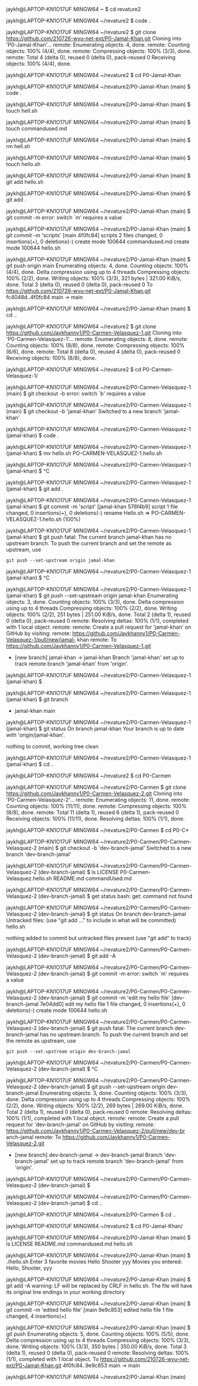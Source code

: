 
jaykh@LAPTOP-KN1O17UF MINGW64 ~
$ cd revature2

jaykh@LAPTOP-KN1O17UF MINGW64 ~/revature2
$ code .

jaykh@LAPTOP-KN1O17UF MINGW64 ~/revature2
$ git clone https://github.com/210726-wvu-net-ext/P0-Jamal-Khan.git
Cloning into 'P0-Jamal-Khan'...
remote: Enumerating objects: 4, done.
remote: Counting objects: 100% (4/4), done.
remote: Compressing objects: 100% (3/3), done.
remote: Total 4 (delta 0), reused 0 (delta 0), pack-reused 0
Receiving objects: 100% (4/4), done.

jaykh@LAPTOP-KN1O17UF MINGW64 ~/revature2
$ cd P0-Jamal-Khan

jaykh@LAPTOP-KN1O17UF MINGW64 ~/revature2/P0-Jamal-Khan (main)
$ code .

jaykh@LAPTOP-KN1O17UF MINGW64 ~/revature2/P0-Jamal-Khan (main)
$ touch hell.sh

jaykh@LAPTOP-KN1O17UF MINGW64 ~/revature2/P0-Jamal-Khan (main)
$ touch commandused.md

jaykh@LAPTOP-KN1O17UF MINGW64 ~/revature2/P0-Jamal-Khan (main)
$ rm hell.sh

jaykh@LAPTOP-KN1O17UF MINGW64 ~/revature2/P0-Jamal-Khan (main)
$ touch hello.sh

jaykh@LAPTOP-KN1O17UF MINGW64 ~/revature2/P0-Jamal-Khan (main)
$ git add hello.sh

jaykh@LAPTOP-KN1O17UF MINGW64 ~/revature2/P0-Jamal-Khan (main)
$ git add .

jaykh@LAPTOP-KN1O17UF MINGW64 ~/revature2/P0-Jamal-Khan (main)
$ git commit -m
error: switch `m' requires a value

jaykh@LAPTOP-KN1O17UF MINGW64 ~/revature2/P0-Jamal-Khan (main)
$ git commit -m 'scripts'
[main 4f0fc84] scripts
 2 files changed, 0 insertions(+), 0 deletions(-)
 create mode 100644 commandused.md
 create mode 100644 hello.sh

jaykh@LAPTOP-KN1O17UF MINGW64 ~/revature2/P0-Jamal-Khan (main)
$ git push origin main
Enumerating objects: 4, done.
Counting objects: 100% (4/4), done.
Delta compression using up to 4 threads
Compressing objects: 100% (2/2), done.
Writing objects: 100% (3/3), 321 bytes | 321.00 KiB/s, done.
Total 3 (delta 0), reused 0 (delta 0), pack-reused 0
To https://github.com/210726-wvu-net-ext/P0-Jamal-Khan.git
   fc4048d..4f0fc84  main -> main

jaykh@LAPTOP-KN1O17UF MINGW64 ~/revature2/P0-Jamal-Khan (main)
$ cd ..

jaykh@LAPTOP-KN1O17UF MINGW64 ~/revature2
$ git clone https://github.com/Jaykhanny1/P0-Carmen-Velasquez-1.git
Cloning into 'P0-Carmen-Velasquez-1'...
remote: Enumerating objects: 8, done.
remote: Counting objects: 100% (8/8), done.
remote: Compressing objects: 100% (6/6), done.
remote: Total 8 (delta 0), reused 4 (delta 0), pack-reused 0
Receiving objects: 100% (8/8), done.

jaykh@LAPTOP-KN1O17UF MINGW64 ~/revature2
$ cd P0-Carmen-Velasquez-1/

jaykh@LAPTOP-KN1O17UF MINGW64 ~/revature2/P0-Carmen-Velasquez-1 (main)
$ git checkout -b
error: switch `b' requires a value

jaykh@LAPTOP-KN1O17UF MINGW64 ~/revature2/P0-Carmen-Velasquez-1 (main)
$ git checkout -b 'jamal-khan'
Switched to a new branch 'jamal-khan'

jaykh@LAPTOP-KN1O17UF MINGW64 ~/revature2/P0-Carmen-Velasquez-1 (jamal-khan)
$ code .

jaykh@LAPTOP-KN1O17UF MINGW64 ~/revature2/P0-Carmen-Velasquez-1 (jamal-khan)
$ mv hello.sh PO-CARMEN-VELASQUEZ-1.hello.sh

jaykh@LAPTOP-KN1O17UF MINGW64 ~/revature2/P0-Carmen-Velasquez-1 (jamal-khan)
$ ^C

jaykh@LAPTOP-KN1O17UF MINGW64 ~/revature2/P0-Carmen-Velasquez-1 (jamal-khan)
$ git add .

jaykh@LAPTOP-KN1O17UF MINGW64 ~/revature2/P0-Carmen-Velasquez-1 (jamal-khan)
$ git commit -m 'script'
[jamal-khan 576f4b9] script
 1 file changed, 0 insertions(+), 0 deletions(-)
 rename Hello.sh => PO-CARMEN-VELASQUEZ-1.hello.sh (100%)

jaykh@LAPTOP-KN1O17UF MINGW64 ~/revature2/P0-Carmen-Velasquez-1 (jamal-khan)
$ git push
fatal: The current branch jamal-khan has no upstream branch.
To push the current branch and set the remote as upstream, use

    git push --set-upstream origin jamal-khan


jaykh@LAPTOP-KN1O17UF MINGW64 ~/revature2/P0-Carmen-Velasquez-1 (jamal-khan)
$ ^C

jaykh@LAPTOP-KN1O17UF MINGW64 ~/revature2/P0-Carmen-Velasquez-1 (jamal-khan)
$  git push --set-upstream origin jamal-khan
Enumerating objects: 3, done.
Counting objects: 100% (3/3), done.
Delta compression using up to 4 threads
Compressing objects: 100% (2/2), done.
Writing objects: 100% (2/2), 251 bytes | 251.00 KiB/s, done.
Total 2 (delta 1), reused 0 (delta 0), pack-reused 0
remote: Resolving deltas: 100% (1/1), completed with 1 local object.
remote:
remote: Create a pull request for 'jamal-khan' on GitHub by visiting:
remote:      https://github.com/Jaykhanny1/P0-Carmen-Velasquez-1/pull/new/jamal-
khan
remote:
To https://github.com/Jaykhanny1/P0-Carmen-Velasquez-1.git
 * [new branch]      jamal-khan -> jamal-khan
Branch 'jamal-khan' set up to track remote branch 'jamal-khan' from 'origin'.

jaykh@LAPTOP-KN1O17UF MINGW64 ~/revature2/P0-Carmen-Velasquez-1 (jamal-khan)
$

jaykh@LAPTOP-KN1O17UF MINGW64 ~/revature2/P0-Carmen-Velasquez-1 (jamal-khan)
$ git branch
* jamal-khan
  main

jaykh@LAPTOP-KN1O17UF MINGW64 ~/revature2/P0-Carmen-Velasquez-1 (jamal-khan)
$ git status
On branch jamal-khan
Your branch is up to date with 'origin/jamal-khan'.

nothing to commit, working tree clean

jaykh@LAPTOP-KN1O17UF MINGW64 ~/revature2/P0-Carmen-Velasquez-1 (jamal-khan)
$ cd ..

jaykh@LAPTOP-KN1O17UF MINGW64 ~/revature2
$ cd P0-Carmen

jaykh@LAPTOP-KN1O17UF MINGW64 ~/revature2/P0-Carmen
$ git clone https://github.com/Jaykhanny1/P0-Carmen-Velasquez-2.git
Cloning into 'P0-Carmen-Velasquez-2'...
remote: Enumerating objects: 11, done.
remote: Counting objects: 100% (11/11), done.
remote: Compressing objects: 100% (8/8), done.
remote: Total 11 (delta 1), reused 6 (delta 1), pack-reused 0
Receiving objects: 100% (11/11), done.
Resolving deltas: 100% (1/1), done.

jaykh@LAPTOP-KN1O17UF MINGW64 ~/revature2/P0-Carmen
$ cd P0-C*

jaykh@LAPTOP-KN1O17UF MINGW64 ~/revature2/P0-Carmen/P0-Carmen-Velasquez-2 (main)
$ git checkout -b 'dev-branch-jamal'
Switched to a new branch 'dev-branch-jamal'

jaykh@LAPTOP-KN1O17UF MINGW64 ~/revature2/P0-Carmen/P0-Carmen-Velasquez-2 (dev-branch-jamal)
$ ls
LICENSE  P0-Carmen-Velasquez.hello.sh  README.md  commandUsed.md

jaykh@LAPTOP-KN1O17UF MINGW64 ~/revature2/P0-Carmen/P0-Carmen-Velasquez-2 (dev-branch-jamal)
$ get status
bash: get: command not found

jaykh@LAPTOP-KN1O17UF MINGW64 ~/revature2/P0-Carmen/P0-Carmen-Velasquez-2 (dev-branch-jamal)
$ git status
On branch dev-branch-jamal
Untracked files:
  (use "git add <file>..." to include in what will be committed)
        hello.sh

nothing added to commit but untracked files present (use "git add" to track)

jaykh@LAPTOP-KN1O17UF MINGW64 ~/revature2/P0-Carmen/P0-Carmen-Velasquez-2 (dev-branch-jamal)
$ git add -A

jaykh@LAPTOP-KN1O17UF MINGW64 ~/revature2/P0-Carmen/P0-Carmen-Velasquez-2 (dev-branch-jamal)
$ git commit -m
error: switch `m' requires a value

jaykh@LAPTOP-KN1O17UF MINGW64 ~/revature2/P0-Carmen/P0-Carmen-Velasquez-2 (dev-branch-jamal)
$ git commit -m 'edit my hello file'
[dev-branch-jamal 7e04dd0] edit my hello file
 1 file changed, 0 insertions(+), 0 deletions(-)
 create mode 100644 hello.sh

jaykh@LAPTOP-KN1O17UF MINGW64 ~/revature2/P0-Carmen/P0-Carmen-Velasquez-2 (dev-branch-jamal)
$ git push
fatal: The current branch dev-branch-jamal has no upstream branch.
To push the current branch and set the remote as upstream, use

    git push --set-upstream origin dev-branch-jamal


jaykh@LAPTOP-KN1O17UF MINGW64 ~/revature2/P0-Carmen/P0-Carmen-Velasquez-2 (dev-branch-jamal)
$ ^C

jaykh@LAPTOP-KN1O17UF MINGW64 ~/revature2/P0-Carmen/P0-Carmen-Velasquez-2 (dev-branch-jamal)
$ git push --set-upstream origin dev-branch-jamal
Enumerating objects: 3, done.
Counting objects: 100% (3/3), done.
Delta compression using up to 4 threads
Compressing objects: 100% (2/2), done.
Writing objects: 100% (2/2), 269 bytes | 269.00 KiB/s, done.
Total 2 (delta 1), reused 0 (delta 0), pack-reused 0
remote: Resolving deltas: 100% (1/1), completed with 1 local object.
remote:
remote: Create a pull request for 'dev-branch-jamal' on GitHub by visiting:
remote:      https://github.com/Jaykhanny1/P0-Carmen-Velasquez-2/pull/new/dev-br
anch-jamal
remote:
To https://github.com/Jaykhanny1/P0-Carmen-Velasquez-2.git
 * [new branch]      dev-branch-jamal -> dev-branch-jamal
Branch 'dev-branch-jamal' set up to track remote branch 'dev-branch-jamal' from
'origin'.

jaykh@LAPTOP-KN1O17UF MINGW64 ~/revature2/P0-Carmen/P0-Carmen-Velasquez-2 (dev-branch-jamal)
$

jaykh@LAPTOP-KN1O17UF MINGW64 ~/revature2/P0-Carmen/P0-Carmen-Velasquez-2 (dev-branch-jamal)
$ cd ..

jaykh@LAPTOP-KN1O17UF MINGW64 ~/revature2/P0-Carmen
$ cd ..

jaykh@LAPTOP-KN1O17UF MINGW64 ~/revature2
$ cd P0-Jamal-Khan/

jaykh@LAPTOP-KN1O17UF MINGW64 ~/revature2/P0-Jamal-Khan (main)
$ ls
LICENSE  README.md  commandused.md  hello.sh

jaykh@LAPTOP-KN1O17UF MINGW64 ~/revature2/P0-Jamal-Khan (main)
$ ./hello.sh
Enter 3 favorite movies
Hello Shooter yyy
Movies you entered: Hello, Shooter, yyy

jaykh@LAPTOP-KN1O17UF MINGW64 ~/revature2/P0-Jamal-Khan (main)
$ git add -A
warning: LF will be replaced by CRLF in hello.sh.
The file will have its original line endings in your working directory

jaykh@LAPTOP-KN1O17UF MINGW64 ~/revature2/P0-Jamal-Khan (main)
$ git commit -m 'edited hello file'
[main 9e9c853] edited hello file
 1 file changed, 4 insertions(+)

jaykh@LAPTOP-KN1O17UF MINGW64 ~/revature2/P0-Jamal-Khan (main)
$ git push
Enumerating objects: 5, done.
Counting objects: 100% (5/5), done.
Delta compression using up to 4 threads
Compressing objects: 100% (3/3), done.
Writing objects: 100% (3/3), 350 bytes | 350.00 KiB/s, done.
Total 3 (delta 1), reused 0 (delta 0), pack-reused 0
remote: Resolving deltas: 100% (1/1), completed with 1 local object.
To https://github.com/210726-wvu-net-ext/P0-Jamal-Khan.git
   4f0fc84..9e9c853  main -> main

jaykh@LAPTOP-KN1O17UF MINGW64 ~/revature2/P0-Jamal-Khan (main)